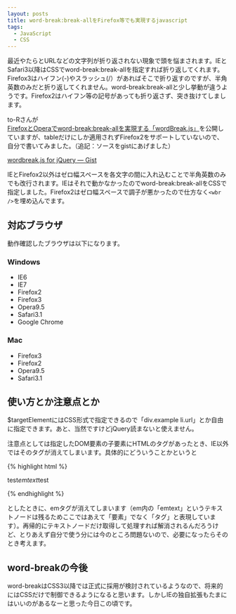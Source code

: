 ```yaml
---
layout: posts
title: word-break:break-allをFirefox等でも実現するjavascript
tags: 
  - JavaScript
  - CSS
---
```


最近やたらとURLなどの文字列が折り返されない現象で頭を悩まされます。IEとSafari3以降はCSSでword-break:break-allを指定すれば折り返してくれます。Firefox3はハイフン(-)やスラッシュ(/）があればそこで折り返すのですが、半角英数のみだと折り返してくれません。word-break:break-allと少し挙動が違うようです。Firefox2はハイフン等の記号があっても折り返さず、突き抜けてしまします。

to-Rさんが[FirefoxとOperaでword-break:break-allを実現する「wordBreak.js」](http://blog.webcreativepark.net/2008/09/14-211341.html)を公開していますが、tableだけにしか適用されずFirefox2をサポートしていないので、自分で書いてみました。（追記：ソースをgistにあげました）

[wordbreak.js for jQuery — Gist](https://gist.github.com/58594)

IEとFirefox2以外はゼロ幅スペースを各文字の間に入れ込むことで半角英数のみでも改行されます。IEはそれで動かなかったのでword-break:break-allをCSSで指定しました。Firefox2はゼロ幅スペースで調子が悪かったので仕方なく`<wbr />`を埋め込んでます。

対応ブラウザ
-------------

動作確認したブラウザは以下になります。

### Windows

* IE6
* IE7
* Firefox2
* Firefox3
* Opera9.5
* Safari3.1
* Google Chrome

### Mac

* Firefox3
* Firefox2
* Opera9.5
* Safari3.1

使い方とか注意点とか
--------------------

$targetElementにはCSS形式で指定できるので「div.example li.url」とか自由に指定できます。あと、当然ですけどjQuery読まないと使えません。

注意点としては指定したDOM要素の子要素にHTMLのタグがあったとき、IE以外ではそのタグが消えてしまいます。具体的にどういうことかというと

{% highlight html %}
<p class="wordBreak">test<em>emtext</em>test</p>
{% endhighlight %}

としたときに、emタグが消えてしまいます（em内の「emtext」というテキストノードは残るためここではあえて「要素」でなく「タグ」と表現しています）。再帰的にテキストノードだけ取得して処理すれば解消されるんだろうけど、とりあえず自分で使う分には今のところ問題ないので、必要になったらそのとき考えます。

word-breakの今後
---------------------

word-breakはCSS3以降では正式に採用が検討されているようなので、将来的にはCSSだけで制御できるようになると思います。しかしIEの独自拡張もたまにはいいのがあるなーと思った今日この頃です。
